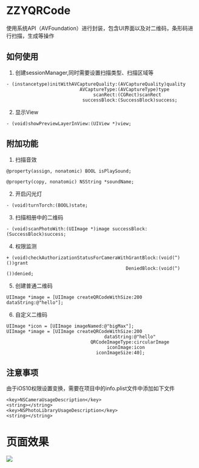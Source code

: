 # ZZYQRCode

使用系统API（AVFoundation）进行封装，包含UI界面以及对二维码，条形码进行扫描，生成等操作

## 如何使用
1. 创建sessionManager,同时需要设置扫描类型、扫描区域等

```objc
- (instancetype)initWithAVCaptureQuality:(AVCaptureQuality)quality
                           AVCaptureType:(AVCaptureType)type
                                scanRect:(CGRect)scanRect
                            successBlock:(SuccessBlock)success;
```

2. 显示View

```objc
- (void)showPreviewLayerInView:(UIView *)view;
```
## 附加功能
1. 扫描音效

```objc
@property(assign, nonatomic) BOOL isPlaySound;

@property(copy, nonatomic) NSString *soundName;
```

2. 开启闪光灯

```objc
- (void)turnTorch:(BOOL)state;
```

3. 扫描相册中的二维码

```objc
- (void)scanPhotoWith:(UIImage *)image successBlock:(SuccessBlock)success;
```

4. 权限监测

```objc
+ (void)checkAuthorizationStatusForCameraWithGrantBlock:(void(^)())grant
                                            DeniedBlock:(void(^)())denied;
```

5. 创建普通二维码

```objc
UIImage *image = [UIImage createQRCodeWithSize:200 dataString:@"hello"];
```

6. 自定义二维码

```objc
UIImage *icon = [UIImage imageNamed:@"bigMax"];
UIImage *image = [UIImage createQRCodeWithSize:200
                                    dataString:@"hello"
                               QRCodeImageType:circularImage
                                     iconImage:icon
                                 iconImageSize:40];
```

## 注意事项
由于iOS10权限设置变换，需要在项目中的info.plist文件中添加如下文件

```
<key>NSCameraUsageDescription</key>
<string></string>
<key>NSPhotoLibraryUsageDescription</key>
<string></string>
```

# 页面效果
![](https://github.com/zhang28602/ZZYQRCode_BarCode/raw/master/Screenshots/show.gif)
